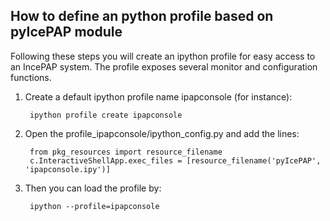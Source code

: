 How to define an python profile based on pyIcePAP module
--------------------------------------------------------

Following these steps you will create an ipython profile for easy access to an IncePAP system.
The profile exposes several monitor and configuration functions.

1. Create a default ipython profile name ipapconsole (for instance):

        ipython profile create ipapconsole

2. Open the profile_ipapconsole/ipython_config.py and add the lines:

        from pkg_resources import resource_filename
        c.InteractiveShellApp.exec_files = [resource_filename('pyIcePAP', 'ipapconsole.ipy')]

3. Then you can load the profile by:

        ipython --profile=ipapconsole
 
